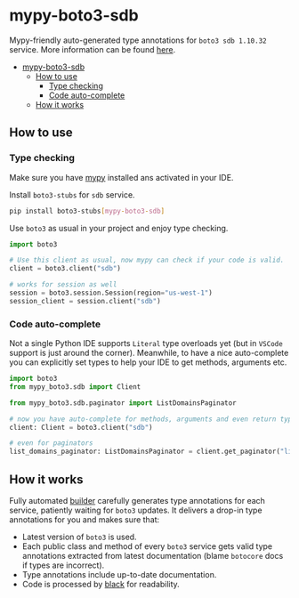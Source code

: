 # mypy-boto3-sdb

Mypy-friendly auto-generated type annotations for `boto3 sdb 1.10.32` service.
More information can be found [here](https://github.com/vemel/mypy_boto3).

- [mypy-boto3-sdb](#mypy-boto3-sdb)
  - [How to use](#how-to-use)
    - [Type checking](#type-checking)
    - [Code auto-complete](#code-auto-complete)
  - [How it works](#how-it-works)

## How to use

### Type checking

Make sure you have [mypy](https://github.com/python/mypy) installed ans activated in your IDE.

Install `boto3-stubs` for `sdb` service.

```bash
pip install boto3-stubs[mypy-boto3-sdb]
```

Use `boto3` as usual in your project and enjoy type checking.

```python
import boto3

# Use this client as usual, now mypy can check if your code is valid.
client = boto3.client("sdb")

# works for session as well
session = boto3.session.Session(region="us-west-1")
session_client = session.client("sdb")

```

### Code auto-complete

Not a single Python IDE supports `Literal` type overloads yet (but in `VSCode` support is just around the corner).
Meanwhile, to have a nice auto-complete you can explicitly set types to help your IDE to get methods, arguments etc.

```python
import boto3
from mypy_boto3.sdb import Client

from mypy_boto3.sdb.paginator import ListDomainsPaginator

# now you have auto-complete for methods, arguments and even return types
client: Client = boto3.client("sdb")

# even for paginators
list_domains_paginator: ListDomainsPaginator = client.get_paginator("list_domains")
```

## How it works

Fully automated [builder](https://github.com/vemel/mypy_boto3) carefully generates
type annotations for each service, patiently waiting for `boto3` updates. It delivers
a drop-in type annotations for you and makes sure that:

- Latest version of `boto3` is used.
- Each public class and method of every `boto3` service gets valid type annotations
  extracted from latest documentation (blame `botocore` docs if types are incorrect).
- Type annotations include up-to-date documentation.
- Code is processed by [black](https://github.com/psf/black) for readability.